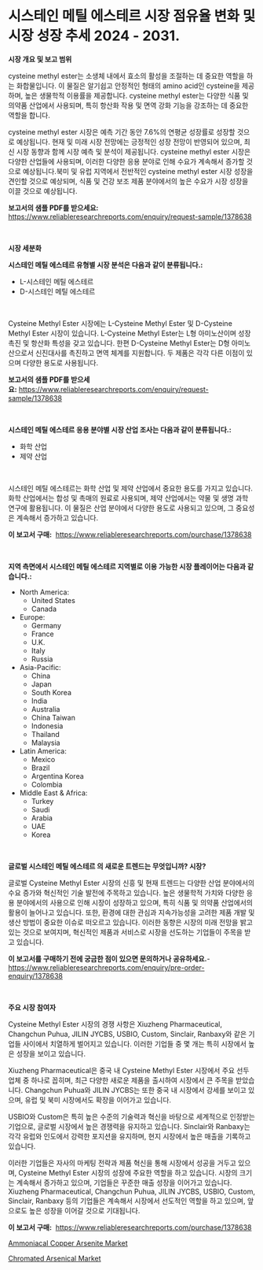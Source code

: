 <p><h1>시스테인 메틸 에스테르 시장 점유율 변화 및 시장 성장 추세 2024 - 2031.</h1></p><p><strong>시장 개요 및 보고 범위</strong></p>
<p><p>cysteine methyl ester는 소생체 내에서 효소의 활성을 조절하는 데 중요한 역할을 하는 화합물입니다. 이 물질은 알기쉽고 안정적인 형태의 amino acid인 cysteine을 제공하며, 높은 생물학적 이용률을 제공합니다. cysteine methyl ester는 다양한 식품 및 의약품 산업에서 사용되며, 특히 항산화 작용 및 면역 강화 기능을 강조하는 데 중요한 역할을 합니다.</p><p>cysteine methyl ester 시장은 예측 기간 동안 7.6%의 연평균 성장률로 성장할 것으로 예상됩니다. 현재 및 미래 시장 전망에는 긍정적인 성장 전망이 반영되어 있으며, 최신 시장 동향과 함께 시장 예측 및 분석이 제공됩니다. cysteine methyl ester 시장은 다양한 산업들에 사용되며, 이러한 다양한 응용 분야로 인해 수요가 계속해서 증가할 것으로 예상됩니다.북미 및 유럽 지역에서 전반적인 cysteine methyl ester 시장 성장을 견인할 것으로 예상되며, 식품 및 건강 보조 제품 분야에서의 높은 수요가 시장 성장을 이끌 것으로 예상됩니다.</p></p>
<p><strong>보고서의 샘플 PDF를 받으세요:</strong> <a href="https://www.reliableresearchreports.com/enquiry/request-sample/1378638">https://www.reliableresearchreports.com/enquiry/request-sample/1378638</a></p>
<p>&nbsp;</p>
<p><strong>시장 세분화</strong></p>
<p><strong>시스테인 메틸 에스테르 유형별 시장 분석은 다음과 같이 분류됩니다.:</strong></p>
<p><ul><li>L-시스테인 메틸 에스테르</li><li>D-시스테인 메틸 에스테르</li></ul></p>
<p>&nbsp;</p>
<p><p>Cysteine Methyl Ester 시장에는 L-Cysteine Methyl Ester 및 D-Cysteine Methyl Ester 시장이 있습니다. L-Cysteine Methyl Ester는 L형 아미노산이며 성장 촉진 및 항산화 특성을 갖고 있습니다. 한편 D-Cysteine Methyl Ester는 D형 아미노산으로서 신진대사를 촉진하고 면역 체계를 지원합니다. 두 제품은 각각 다른 이점이 있으며 다양한 용도로 사용됩니다.</p></p>
<p><strong>보고서의 샘플 PDF를 받으세요:</strong>&nbsp;<a href="https://www.reliableresearchreports.com/enquiry/request-sample/1378638">https://www.reliableresearchreports.com/enquiry/request-sample/1378638</a></p>
<p>&nbsp;</p>
<p><strong> 시스테인 메틸 에스테르 응용 분야별 시장 산업 조사는 다음과 같이 분류됩니다.:</strong></p>
<p><ul><li>화학 산업</li><li>제약 산업</li></ul></p>
<p>&nbsp;</p>
<p><p>시스테인 메틸 에스테르는 화학 산업 및 제약 산업에서 중요한 용도를 가지고 있습니다. 화학 산업에서는 합성 및 촉매의 원료로 사용되며, 제약 산업에서는 약물 및 생명 과학 연구에 활용됩니다. 이 물질은 산업 분야에서 다양한 용도로 사용되고 있으며, 그 중요성은 계속해서 증가하고 있습니다.</p></p>
<p><strong>이 보고서 구매:</strong>&nbsp; <a href="https://www.reliableresearchreports.com/purchase/1378638">https://www.reliableresearchreports.com/purchase/1378638</a></p>
<p>&nbsp;</p>
<p><strong>지역 측면에서 시스테인 메틸 에스테르 지역별로 이용 가능한 시장 플레이어는 다음과 같습니다.:</strong></p>
<p><ul>
    <li>
        North America:
        <ul>
            <li>United States</li>
            <li>Canada</li>
        </ul>
    </li>
    <li>
        Europe:
        <ul>
            <li>Germany</li>
            <li>France</li>
            <li>U.K.</li>
            <li>Italy</li>
            <li>Russia</li>
        </ul>
    </li>
    <li>
        Asia-Pacific:
        <ul>
            <li>China</li>
            <li>Japan</li>
            <li>South Korea</li>
            <li>India</li>
            <li>Australia</li>
            <li>China Taiwan</li>
            <li>Indonesia</li>
            <li>Thailand</li>
            <li>Malaysia</li>
        </ul>
    </li>
    <li>
        Latin America:
        <ul>
            <li>Mexico</li>
            <li>Brazil</li>
            <li>Argentina Korea</li>
            <li>Colombia</li>
        </ul>
    </li>
    <li>
        Middle East & Africa:
        <ul>
            <li>Turkey</li>
            <li>Saudi</li>
            <li>Arabia</li>
            <li>UAE</li>
            <li>Korea</li>
        </ul>
    </li>
    </ul></p>
<p>&nbsp;</p>
<p><strong>글로벌 시스테인 메틸 에스테르 의 새로운 트렌드는 무엇입니까? 시장?</strong></p>
<p><p>글로벌 Cysteine Methyl Ester 시장의 신흥 및 현재 트렌드는 다양한 산업 분야에서의 수요 증가와 혁신적인 기술 발전에 주목하고 있습니다. 높은 생물학적 가치와 다양한 응용 분야에서의 사용으로 인해 시장이 성장하고 있으며, 특히 식품 및 의약품 산업에서의 활용이 늘어나고 있습니다. 또한, 환경에 대한 관심과 지속가능성을 고려한 제품 개발 및 생산 방법이 중요한 이슈로 떠오르고 있습니다. 이러한 동향은 시장의 미래 전망을 밝고 있는 것으로 보여지며, 혁신적인 제품과 서비스로 시장을 선도하는 기업들이 주목을 받고 있습니다.</p></p>
<p><strong>이 보고서를 구매하기 전에 궁금한 점이 있으면 문의하거나 공유하세요.</strong>- <a href="https://www.reliableresearchreports.com/enquiry/pre-order-enquiry/1378638">https://www.reliableresearchreports.com/enquiry/pre-order-enquiry/1378638</a></p>
<p>&nbsp;</p>
<p><strong>주요 시장 참여자</strong></p>
<p><p>Cysteine Methyl Ester 시장의 경쟁 사항은 Xiuzheng Pharmaceutical, Changchun Puhua, JILIN JYCBS, USBIO, Custom, Sinclair, Ranbaxy와 같은 기업들 사이에서 치열하게 벌어지고 있습니다. 이러한 기업들 중 몇 개는 특히 시장에서 높은 성장을 보이고 있습니다.</p><p>Xiuzheng Pharmaceutical은 중국 내 Cysteine Methyl Ester 시장에서 주요 선두 업체 중 하나로 꼽히며, 최근 다양한 새로운 제품을 출시하여 시장에서 큰 주목을 받았습니다. Changchun Puhua와 JILIN JYCBS는 또한 중국 내 시장에서 강세를 보이고 있으며, 유럽 및 북미 시장에서도 확장을 이어가고 있습니다.</p><p>USBIO와 Custom은 특히 높은 수준의 기술력과 혁신을 바탕으로 세계적으로 인정받는 기업으로, 글로벌 시장에서 높은 경쟁력을 유지하고 있습니다. Sinclair와 Ranbaxy는 각각 유럽와 인도에서 강력한 포지션을 유지하며, 현지 시장에서 높은 매출을 기록하고 있습니다.</p><p>이러한 기업들은 자사의 마케팅 전략과 제품 혁신을 통해 시장에서 성공을 거두고 있으며, Cysteine Methyl Ester 시장의 성장에 주요한 역할을 하고 있습니다. 시장의 크기는 계속해서 증가하고 있으며, 기업들은 꾸준한 매출 성장을 이어가고 있습니다. Xiuzheng Pharmaceutical, Changchun Puhua, JILIN JYCBS, USBIO, Custom, Sinclair, Ranbaxy 등의 기업들은 계속해서 시장에서 선도적인 역할을 하고 있으며, 앞으로도 높은 성장을 이어갈 것으로 기대됩니다.</p></p>
<p><strong>이 보고서 구매:</strong>&nbsp;&nbsp;<a href="https://www.reliableresearchreports.com/purchase/1378638">https://www.reliableresearchreports.com/purchase/1378638</a></p>
<p><p><a href="https://github.com/lubmix/Market-Research-Report-List-1/blob/main/ammoniacal-copper-arsenite-market.md">Ammoniacal Copper Arsenite Market</a></p><p><a href="https://github.com/Hazelklievgspy6vdcsmu106w/Market-Research-Report-List-1/blob/main/chromated-arsenical-market.md">Chromated Arsenical Market</a></p></p>

